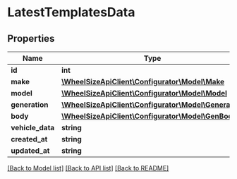 # LatestTemplatesData

## Properties
Name | Type | Description | Notes
------------ | ------------- | ------------- | -------------
**id** | **int** |  | 
**make** | [**\WheelSizeApiClient\Configurator\Model\Make**](Make.md) |  | 
**model** | [**\WheelSizeApiClient\Configurator\Model\Model**](Model.md) |  | 
**generation** | [**\WheelSizeApiClient\Configurator\Model\Generation**](Generation.md) |  | 
**body** | [**\WheelSizeApiClient\Configurator\Model\GenBody**](GenBody.md) |  | 
**vehicle_data** | **string** |  | [optional] 
**created_at** | **string** |  | [optional] 
**updated_at** | **string** |  | [optional] 

[[Back to Model list]](../../README.md#documentation-for-models) [[Back to API list]](../../README.md#documentation-for-api-endpoints) [[Back to README]](../../README.md)


